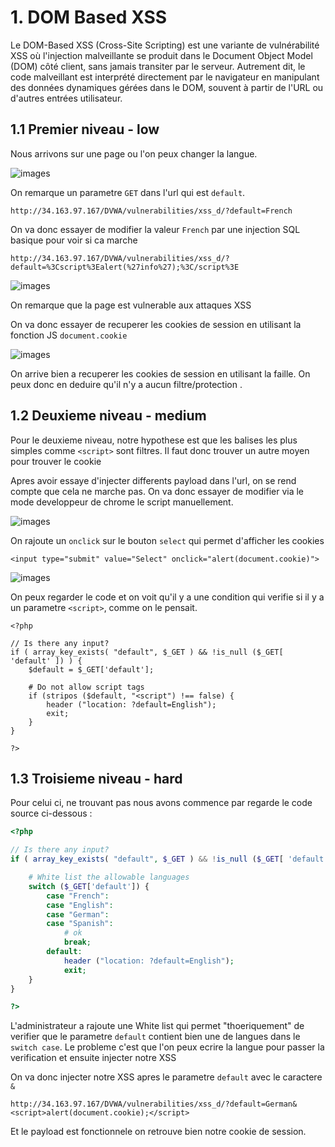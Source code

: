 # 1. DOM Based XSS

Le DOM-Based XSS (Cross-Site Scripting) est une variante de vulnérabilité XSS où l'injection malveillante se produit dans le Document Object Model (DOM) côté client, sans jamais transiter par le serveur. Autrement dit, le code malveillant est interprété directement par le navigateur en manipulant des données dynamiques gérées dans le DOM, souvent à partir de l'URL ou d'autres entrées utilisateur.

## 1.1 Premier niveau - low

Nous arrivons sur une page ou l'on peux changer la langue.  

![images](C:\Users\Sacha\Desktop\pentest_dvwa\rapport_dvwa\images\xssDom\1.png)

On remarque un parametre `GET` dans l'url qui est `default`.

```
http://34.163.97.167/DVWA/vulnerabilities/xss_d/?default=French
```

On va donc essayer de modifier la valeur `French` par une injection SQL basique pour voir si ca marche

```
http://34.163.97.167/DVWA/vulnerabilities/xss_d/?default=%3Cscript%3Ealert(%27info%27);%3C/script%3E
```

![images](C:\Users\Sacha\Desktop\pentest_dvwa\rapport_dvwa\images\xssDom\2.png)

On remarque que la page est vulnerable aux attaques XSS

On va donc essayer de recuperer les cookies de session en utilisant la fonction JS `document.cookie`

![images](C:\Users\Sacha\Desktop\pentest_dvwa\rapport_dvwa\images\xssDom\3.png)

On arrive bien a recuperer les cookies de session en utilisant la faille.
On peux donc en deduire qu'il n'y a aucun filtre/protection .

## 1.2 Deuxieme niveau - medium

Pour le deuxieme niveau, notre hypothese est que les balises les plus simples comme `<script>` sont filtres. Il faut donc trouver un autre moyen pour trouver le cookie

Apres avoir essaye d'injecter differents payload dans l'url, on se rend compte que cela ne marche pas. On va donc essayer de modifier via le mode developpeur de chrome le script manuellement.

![images](C:\Users\Sacha\Desktop\pentest_dvwa\rapport_dvwa\images\xssDom\4.png)

On rajoute un `onclick` sur le bouton `select` qui permet d'afficher les cookies

```
<input type="submit" value="Select" onclick="alert(document.cookie)">
```

![images](C:\Users\Sacha\Desktop\pentest_dvwa\rapport_dvwa\images\xssDom\5.png)

On peux regarder le code et on voit qu'il y a une condition qui verifie si il y a un parametre `<script>`, comme on le pensait.

```
<?php

// Is there any input?
if ( array_key_exists( "default", $_GET ) && !is_null ($_GET[ 'default' ]) ) {
    $default = $_GET['default'];

    # Do not allow script tags
    if (stripos ($default, "<script") !== false) {
        header ("location: ?default=English");
        exit;
    }
}

?>
```

## 1.3 Troisieme niveau - hard

Pour celui ci, ne trouvant pas nous avons commence par regarde le code source ci-dessous :

```php
<?php

// Is there any input?
if ( array_key_exists( "default", $_GET ) && !is_null ($_GET[ 'default' ]) ) {

    # White list the allowable languages
    switch ($_GET['default']) {
        case "French":
        case "English":
        case "German":
        case "Spanish":
            # ok
            break;
        default:
            header ("location: ?default=English");
            exit;
    }
}

?>
```

L'administrateur a rajoute une White list qui permet "thoeriquement" de verifier que le parametre `default` contient bien une de langues dans le `switch case`. Le probleme c'est que l'on peux ecrire la langue pour passer la verification et ensuite injecter notre XSS

On va donc injecter notre XSS apres le parametre `default` avec le caractere `&`

```
http://34.163.97.167/DVWA/vulnerabilities/xss_d/?default=German&<script>alert(document.cookie);</script>
```

Et le payload est fonctionnele on retrouve bien notre cookie de session.